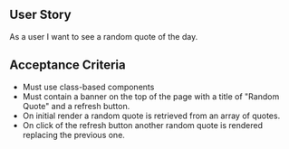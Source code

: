## User Story

As a user I want to see a random quote of the day.

## Acceptance Criteria

- Must use class-based components
- Must contain a banner on the top of the page with a title of "Random Quote" and a refresh button.
- On initial render a random quote is retrieved from an array of quotes.
- On click of the refresh button another random quote is rendered replacing the previous one.
